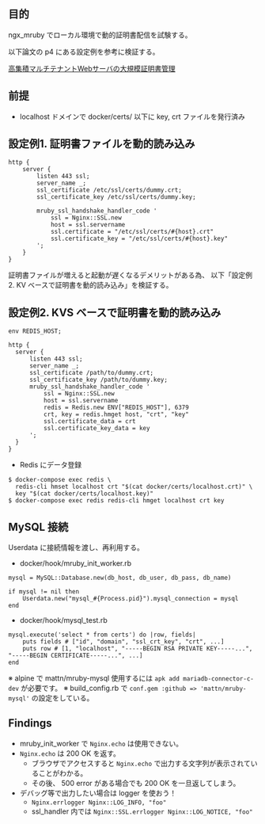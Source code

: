## 目的
ngx_mruby でローカル環境で動的証明書配信を試験する。

以下論文の p4 にある設定例を参考に検証する。

[高集積マルチテナントWebサーバの大規模証明書管理](https://rand.pepabo.com/papers/iot37-proceeding-matsumotory.pdf)


## 前提

* localhost ドメインで docker/certs/ 以下に key, crt ファイルを発行済み

## 設定例1. 証明書ファイルを動的読み込み

```
http {
    server {
        listen 443 ssl;
        server_name _;
        ssl_certificate /etc/ssl/certs/dummy.crt;
        ssl_certificate_key /etc/ssl/certs/dummy.key;

        mruby_ssl_handshake_handler_code '
            ssl = Nginx::SSL.new
            host = ssl.servername
            ssl.certificate = "/etc/ssl/certs/#{host}.crt"
            ssl.certificate_key = "/etc/ssl/certs/#{host}.key"
        ';
    }
}
```

証明書ファイルが増えると起動が遅くなるデメリットがある為、
以下「設定例2. KV ベースで証明書を動的読み込み」を検証する。

## 設定例2. KVS ベースで証明書を動的読み込み

```
env REDIS_HOST;

http {
  server {
      listen 443 ssl;
      server_name _;
      ssl_certificate /path/to/dummy.crt;
      ssl_certificate_key /path/to/dummy.key;
      mruby_ssl_handshake_handler_code '
          ssl = Nginx::SSL.new
          host = ssl.servername
          redis = Redis.new ENV["REDIS_HOST"], 6379
          crt, key = redis.hmget host, "crt", "key"
          ssl.certificate_data = crt
          ssl.certificate_key_data = key
      ';
  }
}
```

* Redis にデータ登録

```
$ docker-compose exec redis \
  redis-cli hmset localhost crt "$(cat docker/certs/localhost.crt)" \
  key "$(cat docker/certs/localhost.key)"
$ docker-compose exec redis redis-cli hmget localhost crt key
```

## MySQL 接続

Userdata に接続情報を渡し、再利用する。

* docker/hook/mruby_init_worker.rb

```
mysql = MySQL::Database.new(db_host, db_user, db_pass, db_name)

if mysql != nil then
	Userdata.new("mysql_#{Process.pid}").mysql_connection = mysql
end
```

* docker/hook/mysql_test.rb

```
mysql.execute('select * from certs') do |row, fields|
    puts fields # ["id", "domain", "ssl_crt_key", "crt", ...]
    puts row # [1, "localhost", "-----BEGIN RSA PRIVATE KEY-----...", "-----BEGIN CERTIFICATE-----...", ...]
end
```

※ alpine で mattn/mruby-mysql 使用するには `apk add mariadb-connector-c-dev` が必要です。
※ build_config.rb で `conf.gem :github => 'mattn/mruby-mysql'` の設定をしている。

## Findings

* mruby_init_worker で `Nginx.echo` は使用できない。
* `Nginx.echo` は 200 OK を返す。
  * ブラウザでアクセスすると `Nginx.echo` で出力する文字列が表示されていることがわかる。
  * その後、 500 error がある場合でも 200 OK を一旦返してしまう。
* デバッグ等で出力したい場合は logger を使おう！
  - `Nginx.errlogger Nginx::LOG_INFO, "foo"`
  - ssl_handler 内では `Nginx::SSL.errlogger Nginx::LOG_NOTICE, "foo"`
